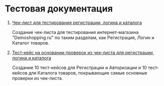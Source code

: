 # Тестовая документация

1. [Чек-лист для тестирования регистрации, логина и каталога](https://docs.google.com/spreadsheets/d/1-YO5gSBaxfIakPl1U3Bl-hCXl2MueUJP5IuauvX2_Fo/edit?gid=0#gid=0)

    Создание чек-листа для тестирования интернет-магазина "Demoshopping.ru" по таким разделам, как Регистрация, Логин и Каталог товаров.
   
3. [Тест-кейс на основании проверок из чек-листа для регистрации, логина и каталога](https://app.qase.io/project/G9?previewMode=side&suite=67&tab=)

   Создание 10 тест-кейсов для Регистрации и Авторизации и 10 тест-кейсов для Каталога товаров, покрывающие самые основные проверки из чек-листа.
